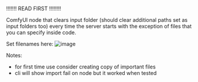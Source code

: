 !!!!!!! READ FIRST !!!!!!!!

ComfyUI node that clears input folder (should clear additional paths set as input folders too) every time the server starts with the exception of files that you can specify inside code.

Set filenames here:
![image](https://github.com/Gwynennen/ComfyUI_clear_inputFolder_onRun/assets/96996569/77e24706-1f5f-4afc-ac4e-a0d466400bad)

Notes:
- for first time use consider creating copy of important files
- cli will show import fail on node but it worked when tested
